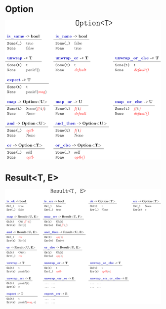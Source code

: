 # Option<T>

![option cheatsheet](./option.png)

# Result<T, E>

![result cheatsheet](./result.png)
